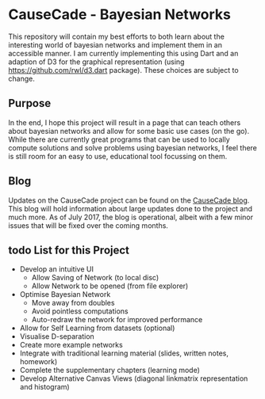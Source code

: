 # CauseCade - Bayesian Networks

This repository will contain my best efforts to both learn about the interesting world of bayesian networks and implement them in an accessible manner. I am currently implementing this using Dart and an adaption of D3 for the graphical representation (using https://github.com/rwl/d3.dart package). These choices are subject to change.

## Purpose ##

In the end, I hope this project will result in a page that can teach others about bayesian networks and allow for some basic use cases (on the go). While there are currently great programs that can be used to locally compute solutions and solve problems using bayesian networks, I feel there is still room for an easy to use, educational tool focussing on them.

## Blog  ##

Updates on the CauseCade project can be found on the [CauseCade blog](https://nemoandrea.github.io/CauseCade-blog/). This blog will hold information about large updates done to the project and much more. As of July 2017, the blog is operational, albeit with a few minor issues that will be fixed over the coming months.

## todo List for this Project ##

* Develop an intuitive UI
    * Allow Saving of Network (to local disc)
    * Allow Network to be opened (from file explorer) 
* Optimise Bayesian Network 
   * Move away from doubles
   * Avoid pointless computations
   * Auto-redraw the network for improved performance
* Allow for Self Learning from datasets (optional)
* Visualise D-separation 
* Create more example networks
* Integrate with traditional learning material (slides, written notes, homework)
* Complete the supplementary chapters (learning mode)
* Develop Alternative Canvas Views (diagonal linkmatrix representation and histogram)     
